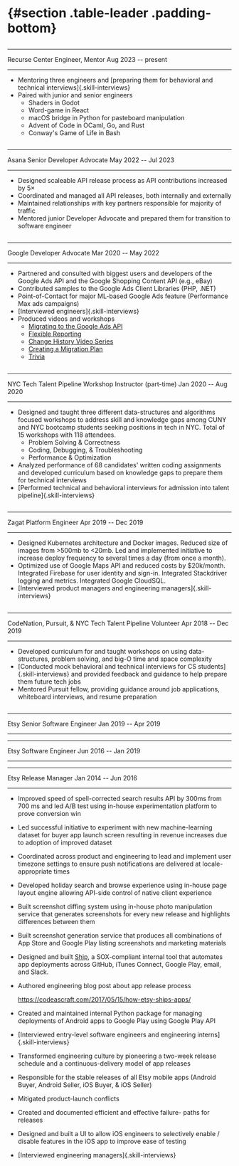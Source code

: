#  {#section .table-leader .padding-bottom}

##

  ---------------- ------------------ -- --------------------
  Recurse Center   Engineer, Mentor       Aug 2023 -- present
  ---------------- ------------------ -- --------------------

-   Mentoring three engineers and [preparing them for behavioral and technical
    interviews]{.skill-interviews}
-   Paired with junior and senior engineers
    -   Shaders in Godot
    -   Word-game in React
    -   macOS bridge in Python for pasteboard manipulation
    -   Advent of Code in OCaml, Go, and Rust
    -   Conway's Game of Life in Bash

##

  ------- --------------------------- -- ----------------------
  Asana   Senior Developer Advocate        May 2022 -- Jul 2023
  ------- --------------------------- -- ----------------------

-   Designed scaleable API release process as API contributions increased by 5×
-   Coordinated and managed all API releases, both internally and externally
-   Maintained relationships with key partners responsible for majority of
    traffic
-   Mentored junior Developer Advocate and prepared them for transition to
    software engineer

##

  -------- -------------------- -- ----------------------
  Google   Developer Advocate        Mar 2020 -- May 2022
  -------- -------------------- -- ----------------------

-   Partnered and consulted with biggest users and developers of the
    Google Ads API and the Google Shopping Content API (e.g., eBay)
-   Contributed samples to the Google Ads Client Libraries (PHP, .NET)
-   Point-of-Contact for major ML-based Google Ads feature (Performance Max ads
    campaigns)
-   [Interviewed engineers]{.skill-interviews}
-   Produced videos and workshops
    -   [Migrating to the Google Ads API](https://youtu.be/2QaNf-JGCGU)
    -   [Flexible Reporting](https://youtu.be/cr4aMA5EXNs)
    -   [Change History Video
        Series](https://www.youtube.com/playlist?list=PLKByxjzUC-N94SFPmvQkhJ1iUVZun_bwJ)
    -   [Creating a Migration Plan](https://youtu.be/DytgwBqF9Fw)
    -   [Trivia](https://youtu.be/mtGn0PZi63I)

##

  -------------------------- --------------------------------- -- ----------------------
  NYC Tech Talent Pipeline   Workshop Instructor (part-time)        Jan 2020 -- Aug 2020
  -------------------------- --------------------------------- -- ----------------------

-   Designed and taught three different data-structures and algorithms focused
    workshops to address skill and knowledge gaps among CUNY and NYC bootcamp
    students seeking positions in tech in NYC. Total of 15 workshops with 118
    attendees.
    -   Problem Solving & Correctness
    -   Coding, Debugging, & Troubleshooting
    -   Performance & Optimization
-   Analyzed performance of 68 candidates' written coding assignments and
    developed curriculum based on knowledge gaps to prepare them for technical
    interviews
-   [Performed technical and behavioral interviews for admission into talent
    pipeline]{.skill-interviews}

##

  ------- ------------------- -- ----------------------
  Zagat   Platform Engineer        Apr 2019 -- Dec 2019
  ------- ------------------- -- ----------------------

-   Designed Kubernetes architecture and Docker images. Reduced size of images
    from \>500mb to \<20mb. Led and implemented initiative to increase deploy
    frequency to several times a day (from once a month).
-   Optimized use of Google Maps API and reduced costs by \$20k/month.
    Integrated Firebase for user identity and sign-in. Integrated Stackdriver
    logging and metrics. Integrated Google CloudSQL.
-   [Interviewed product managers and engineering managers]{.skill-interviews}

## 

  ------------------------------------------------- ----------- -- ----------------------
  CodeNation, Pursuit, & NYC Tech Talent Pipeline   Volunteer        Apr 2018 -- Dec 2019
  ------------------------------------------------- ----------- -- ----------------------

-   Developed curriculum for and taught workshops on using data-structures,
    problem solving, and big-O time and space complexity
-   [Conducted mock behavioral and technical interviews for CS
    students]{.skill-interviews} and
    provided feedback and guidance to help prepare them future tech jobs
-   Mentored Pursuit fellow, providing guidance around job applications,
    whiteboard interviews, and resume preparation

## 

  ------ -------------------------- -- ----------------------
  Etsy   Senior Software Engineer        Jan 2019 -- Apr 2019
  ------ -------------------------- -- ----------------------

  ------ ------------------- -- ----------------------
  Etsy   Software Engineer        Jun 2016 -- Jan 2019
  ------ ------------------- -- ----------------------

  ------ ----------------- -- ----------------------
  Etsy   Release Manager        Jan 2014 -- Jun 2016
  ------ ----------------- -- ----------------------


-   Improved speed of spell-corrected search results API by 300ms from 700 ms
    and led A/B test using in-house experimentation platform to prove conversion
    win

-   Led successful initiative to experiment with new machine-learning dataset
    for buyer app launch screen resulting in revenue increases due to adoption
    of improved dataset

-   Coordinated across product and engineering to lead and implement user
    timezone settings to ensure push notifications are delivered at
    locale-appropriate times

-   Developed holiday search and browse experience using in-house page layout
    engine allowing API-side control of native client experience

-   Built screenshot diffing system using in-house photo manipulation service
    that generates screenshots for every new release and highlights differences
    between them

-   Built screenshot generation service that produces all combinations of App
    Store and Google Play listing screenshots and marketing materials

-   Designed and built
    [Ship](https://codeascraft.com/2017/05/15/how-etsy-ships-apps/), a
    SOX-compliant internal tool that automates app deployments across GitHub,
    iTunes Connect, Google Play, email, and Slack.

-   Authored engineering blog post about app release process

    <https://codeascraft.com/2017/05/15/how-etsy-ships-apps/>

-   Created and maintained internal Python package for managing deployments of
    Android apps to Google Play using Google Play API

-   [Interviewed entry-level software engineers and engineering
    interns]{.skill-interviews}

-   Transformed engineering culture by pioneering a two-week release schedule
    and a continuous-delivery model of app releases
-   Responsible for the stable releases of all Etsy mobile apps (Android Buyer,
    Android Seller, iOS Buyer, & iOS Seller)
-   Mitigated product-launch conflicts
-   Created and documented efficient and effective failure- paths for releases
-   Designed and built a UI to allow iOS engineers to selectively enable /
    disable features in the iOS app to improve ease of testing
-   [Interviewed engineering managers]{.skill-interviews}
